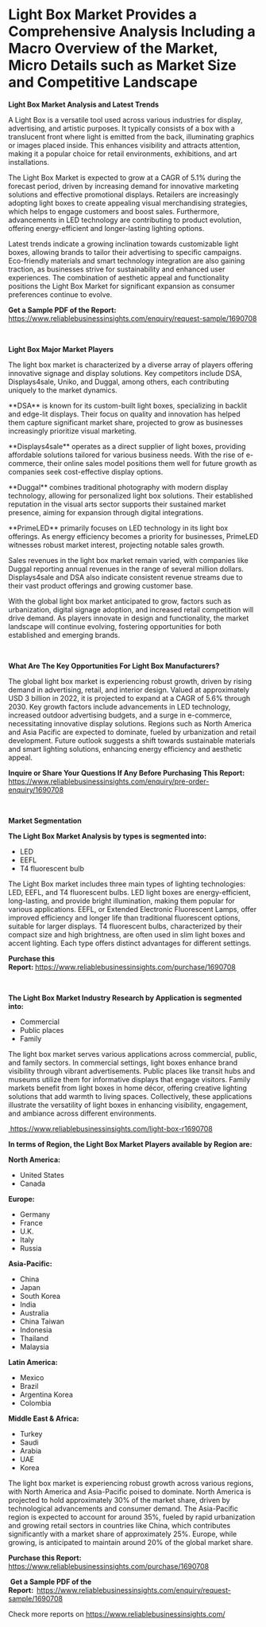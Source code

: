 <p><h1>Light Box Market Provides a Comprehensive Analysis Including a Macro Overview of the Market, Micro Details such as Market Size and Competitive Landscape</h1></p><p><strong>Light Box Market Analysis and Latest Trends</strong></p>
<p><p>A Light Box is a versatile tool used across various industries for display, advertising, and artistic purposes. It typically consists of a box with a translucent front where light is emitted from the back, illuminating graphics or images placed inside. This enhances visibility and attracts attention, making it a popular choice for retail environments, exhibitions, and art installations.</p><p>The Light Box Market is expected to grow at a CAGR of 5.1% during the forecast period, driven by increasing demand for innovative marketing solutions and effective promotional displays. Retailers are increasingly adopting light boxes to create appealing visual merchandising strategies, which helps to engage customers and boost sales. Furthermore, advancements in LED technology are contributing to product evolution, offering energy-efficient and longer-lasting lighting options.</p><p>Latest trends indicate a growing inclination towards customizable light boxes, allowing brands to tailor their advertising to specific campaigns. Eco-friendly materials and smart technology integration are also gaining traction, as businesses strive for sustainability and enhanced user experiences. The combination of aesthetic appeal and functionality positions the Light Box Market for significant expansion as consumer preferences continue to evolve.</p></p>
<p><strong>Get a Sample PDF of the Report:&nbsp;</strong> <a href="https://www.reliablebusinessinsights.com/enquiry/request-sample/1690708?utm_campaign=2534&utm_medium=2&utm_source=Github&utm_content=ia&utm_term=08042025&utm_id=light-box">https://www.reliablebusinessinsights.com/enquiry/request-sample/1690708</a></p>
<p>&nbsp;</p>
<p><strong>Light Box Major Market Players</strong></p>
<p><p>The light box market is characterized by a diverse array of players offering innovative signage and display solutions. Key competitors include DSA, Displays4sale, Uniko, and Duggal, among others, each contributing uniquely to the market dynamics.</p><p>**DSA** is known for its custom-built light boxes, specializing in backlit and edge-lit displays. Their focus on quality and innovation has helped them capture significant market share, projected to grow as businesses increasingly prioritize visual marketing.</p><p>**Displays4sale** operates as a direct supplier of light boxes, providing affordable solutions tailored for various business needs. With the rise of e-commerce, their online sales model positions them well for future growth as companies seek cost-effective display options.</p><p>**Duggal** combines traditional photography with modern display technology, allowing for personalized light box solutions. Their established reputation in the visual arts sector supports their sustained market presence, aiming for expansion through digital integrations.</p><p>**PrimeLED** primarily focuses on LED technology in its light box offerings. As energy efficiency becomes a priority for businesses, PrimeLED witnesses robust market interest, projecting notable sales growth.</p><p>Sales revenues in the light box market remain varied, with companies like Duggal reporting annual revenues in the range of several million dollars. Displays4sale and DSA also indicate consistent revenue streams due to their vast product offerings and growing customer base. </p><p>With the global light box market anticipated to grow, factors such as urbanization, digital signage adoption, and increased retail competition will drive demand. As players innovate in design and functionality, the market landscape will continue evolving, fostering opportunities for both established and emerging brands.</p></p>
<p>&nbsp;</p>
<p><strong>What Are The Key Opportunities For Light Box Manufacturers?</strong></p>
<p><p>The global light box market is experiencing robust growth, driven by rising demand in advertising, retail, and interior design. Valued at approximately USD 3 billion in 2022, it is projected to expand at a CAGR of 5.6% through 2030. Key growth factors include advancements in LED technology, increased outdoor advertising budgets, and a surge in e-commerce, necessitating innovative display solutions. Regions such as North America and Asia Pacific are expected to dominate, fueled by urbanization and retail development. Future outlook suggests a shift towards sustainable materials and smart lighting solutions, enhancing energy efficiency and aesthetic appeal.</p></p>
<p><strong>Inquire or Share Your Questions If Any Before Purchasing This Report:</strong> <a href="https://www.reliablebusinessinsights.com/enquiry/pre-order-enquiry/1690708?utm_campaign=2534&utm_medium=2&utm_source=Github&utm_content=ia&utm_term=08042025&utm_id=light-box">https://www.reliablebusinessinsights.com/enquiry/pre-order-enquiry/1690708</a></p>
<p>&nbsp;</p>
<p><strong>Market Segmentation</strong></p>
<p><strong>The Light Box Market Analysis by types is segmented into:</strong></p>
<p><ul><li>LED</li><li>EEFL</li><li>T4 fluorescent bulb</li></ul></p>
<p><p>The Light Box market includes three main types of lighting technologies: LED, EEFL, and T4 fluorescent bulbs. LED light boxes are energy-efficient, long-lasting, and provide bright illumination, making them popular for various applications. EEFL, or Extended Electronic Fluorescent Lamps, offer improved efficiency and longer life than traditional fluorescent options, suitable for larger displays. T4 fluorescent bulbs, characterized by their compact size and high brightness, are often used in slim light boxes and accent lighting. Each type offers distinct advantages for different settings.</p></p>
<p><strong>Purchase this Report:&nbsp;</strong><a href="https://www.reliablebusinessinsights.com/purchase/1690708?utm_campaign=2534&utm_medium=2&utm_source=Github&utm_content=ia&utm_term=08042025&utm_id=light-box">https://www.reliablebusinessinsights.com/purchase/1690708</a></p>
<p>&nbsp;</p>
<p><strong>The Light Box Market Industry Research by Application is segmented into:</strong></p>
<p><ul><li>Commercial</li><li>Public places</li><li>Family</li></ul></p>
<p><p>The light box market serves various applications across commercial, public, and family sectors. In commercial settings, light boxes enhance brand visibility through vibrant advertisements. Public places like transit hubs and museums utilize them for informative displays that engage visitors. Family markets benefit from light boxes in home décor, offering creative lighting solutions that add warmth to living spaces. Collectively, these applications illustrate the versatility of light boxes in enhancing visibility, engagement, and ambiance across different environments.</p></p>
<p><a href="https://www.reliablebusinessinsights.com/light-box-r1690708?utm_campaign=2534&utm_medium=2&utm_source=Github&utm_content=ia&utm_term=08042025&utm_id=light-box">&nbsp;https://www.reliablebusinessinsights.com/light-box-r1690708</a></p>
<p><strong>In terms of Region, the Light Box Market Players available by Region are:</strong></p>
<p>
    <p> <strong> North America: </strong>
        <ul>
            <li>United States</li>
            <li>Canada</li>
        </ul>
        </p> 
    <p> <strong> Europe: </strong>
        <ul>
            <li>Germany</li>
            <li>France</li>
            <li>U.K.</li>
            <li>Italy</li>
            <li>Russia</li>
        </ul>
        </p> 
    <p> <strong> Asia-Pacific: </strong>
        <ul>
            <li>China</li>
            <li>Japan</li>
            <li>South Korea</li>
            <li>India</li>
            <li>Australia</li>
            <li>China Taiwan</li>
            <li>Indonesia</li>
            <li>Thailand</li>
            <li>Malaysia</li>
        </ul>
        </p> 
    <p> <strong> Latin America: </strong>
        <ul>
            <li>Mexico</li>
            <li>Brazil</li>
            <li>Argentina Korea</li>
            <li>Colombia</li>
        </ul>
        </p> 
    <p> <strong> Middle East & Africa: </strong>
        <ul>
            <li>Turkey</li>
            <li>Saudi</li>
            <li>Arabia</li>
            <li>UAE</li>
            <li>Korea</li>
        </ul>
    </p>
    </p>
<p><p>The light box market is experiencing robust growth across various regions, with North America and Asia-Pacific poised to dominate. North America is projected to hold approximately 30% of the market share, driven by technological advancements and consumer demand. The Asia-Pacific region is expected to account for around 35%, fueled by rapid urbanization and growing retail sectors in countries like China, which contributes significantly with a market share of approximately 25%. Europe, while growing, is anticipated to maintain around 20% of the global market share.</p></p>
<p><strong>Purchase this Report: </strong><a href="https://www.reliablebusinessinsights.com/purchase/1690708?utm_campaign=2534&utm_medium=2&utm_source=Github&utm_content=ia&utm_term=08042025&utm_id=light-box">https://www.reliablebusinessinsights.com/purchase/1690708</a></p>
<p>&nbsp;<strong>Get a Sample PDF of the Report:&nbsp;&nbsp;</strong><a href="https://www.reliablebusinessinsights.com/enquiry/request-sample/1690708?utm_campaign=2534&utm_medium=2&utm_source=Github&utm_content=ia&utm_term=08042025&utm_id=light-box">https://www.reliablebusinessinsights.com/enquiry/request-sample/1690708</a></p>
<p><strong></strong></p>
<p>Check more reports on <a href="https://www.reliablebusinessinsights.com/?utm_campaign=2534&utm_medium=2&utm_source=Github&utm_content=ia&utm_term=08042025&utm_id=light-box">https://www.reliablebusinessinsights.com/</a></p>